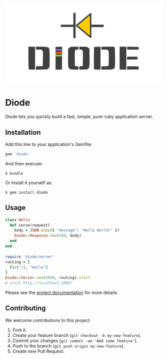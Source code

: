 # ![Diode](logo.svg)

# Diode

Diode lets you quickly build a fast, simple, pure-ruby application server.

## Installation

Add this line to your application's Gemfile:

``` ruby
gem 'diode'
```

And then execute:

    $ bundle

Or install it yourself as:

    $ gem install diode

## Usage

``` ruby
class Hello
  def serve(request)
    body = JSON.dump({ "message": "Hello World!" })
    Diode::Response.new(200, body)
  end
end

require 'diode/server'
routing = [
  [%r{^/}, "Hello"]
]
Diode::Server.new(3999, routing).start
# visit http://localhost:3999/
```

Please see the [project documentation](https://github.com/kjellhex/diode/wiki) for more details.

## Contributing

We welcome contributions to this project.

1.  Fork it.
2.  Create your feature branch (`git checkout -b my-new-feature`).
3.  Commit your changes (`git commit -am 'Add some feature'`).
4.  Push to the branch (`git push origin my-new-feature`).
5.  Create new Pull Request.

